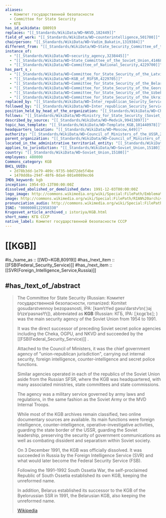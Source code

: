 ```yaml
---
aliases:
  - Комитет государственной безопасности
  - Committee for State Security
  - КГБ
has_id_wikidata: Q80919
replaces: "[[_Standards/WikiData/WD~NKVD,182449]]"
field_of_work: "[[_Standards/WikiData/WD~counterintelligence,501700]]"
chairperson: "[[_Standards/WikiData/WD~Vadim_Bakatin,1319384]]"
different_from: "[[_Standards/WikiData/WD~State_Security_Committee_of_the_Republic_of_Belarus,1329608]]"
instance_of:
  - "[[_Standards/WikiData/WD~security_agency,3238445]]"
  - "[[_Standards/WikiData/WD~State_Committee_of_the_Soviet_Union,4146825]]"
  - "[[_Standards/WikiData/WD~Committee_of_National_Security,4229700]]"
has_part_s_:
  - "[[_Standards/WikiData/WD~Committee_for_State_Security_of_the_Latvian_Soviet_Socialist_Republic,4229704]]"
  - "[[_Standards/WikiData/WD~KGB_of_RSFSR,4229705]]"
  - "[[_Standards/WikiData/WD~Committee_for_State_Security_of_the_Belarusian_Soviet_Socialist_Republic,23656088]]"
  - "[[_Standards/WikiData/WD~Committee_for_State_Security_of_the_Georgian_Soviet_Socialist_Republic,42915683]]"
  - "[[_Standards/WikiData/WD~Committee_for_State_Security_of_the_Uzbek_Soviet_Socialist_Republic,42915814]]"
  - "[[_Standards/WikiData/WD~Committee_for_State_Security_of_the_Ukrainian_SSR,86672288]]"
replaced_by: "[[_Standards/WikiData/WD~Inter_republican_Security_Service_of_the_USSR,4288875]]"
followed_by: "[[_Standards/WikiData/WD~Inter_republican_Security_Service_of_the_USSR,4288875]]"
position_held_by_head_of_the_organization: "[[_Standards/WikiData/WD~Chairman_of_the_KGB,4376665]]"
follows: "[[_Standards/WikiData/WD~Ministry_for_State_Security_(Soviet_Union),11420727]]"
described_by_source: "[[_Standards/WikiData/WD~Medvik,99413897]]"
topic_has_template: "[[_Standards/WikiData/WD~Template_KGB,101440978]]"
headquarters_location: "[[_Standards/WikiData/WD~Moscow,649]]"
authority: "[[_Standards/WikiData/WD~Council_of_Ministers_of_the_USSR,2128]]"
parent_organization: "[[_Standards/WikiData/WD~Council_of_Ministers_of_the_USSR,2128]]"
located_in_the_administrative_territorial_entity: "[[_Standards/WikiData/WD~Russian_Soviet_Federative_Socialist_Republic,2184]]"
applies_to_jurisdiction: "[[_Standards/WikiData/WD~Soviet_Union,15180]]"
country: "[[_Standards/WikiData/WD~Soviet_Union,15180]]"
employees: 480000
Commons_category: KGB
BHCL_UUID:
  - 2d78b3dd-1e79-409c-9735-b0d72de5f4be
  - 1470dd8a-294f-48f6-8da4-801e0089ec66
IMDb_keyword: kgb
inception: 1954-03-13T00:00:00Z
dissolved_abolished_or_demolished_date: 1991-12-03T00:00:00Z
logo_image: http://commons.wikimedia.org/wiki/Special:FilePath/Emblema%20KGB.svg
image: http://commons.wikimedia.org/wiki/Special:FilePath/RIAN%20archive%20142949%20Lubyanka%20Square%20in%20Moscow.jpg
pronunciation_audio: http://commons.wikimedia.org/wiki/Special:FilePath/Ru-KGB.ogg
ISNI: "0000000122958330"
Krugosvet_article_archived_: istoriya/KGB.html
short_name: КГБ СССР
native_label: Комитет государственной безопасности СССР
---
```


# [[KGB]] 

#is_/same_as :: [[WD~KGB,80919]] 
#has_/next_item :: [[FSB(Federal_Security_Service)]] 
#has_/next_item :: [[SVR(Foreign_Intelligence_Service,Russia)]] 

## #has_/text_of_/abstract 

> The Committee for State Security (Russian: Комитет государственной безопасности, romanized: Komitet gosudarstvennoy bezopasnosti, IPA: [kəmʲɪˈtʲed ɡəsʊˈdarstvʲɪn(ː)əj bʲɪzɐˈpasnəsʲtʲɪ]), 
> abbreviated as **KGB** (Russian: КГБ, IPA: [ˌkɛɡɛˈbɛ]; ) 
> was the main security agency of the Soviet Union from 1954 to 1991. 
> 
> It was the direct successor of preceding Soviet secret police agencies including 
> the Cheka, OGPU, and NKVD and succeeded by the [[FSB(Federal_Security_Service)]] . 
> 
> Attached to the Council of Ministers, 
> it was the chief government agency of "union-republican jurisdiction", 
> carrying out internal security, foreign intelligence, counter-intelligence and secret police functions. 
> 
> Similar agencies operated in each of the republics of the Soviet Union aside from the Russian SFSR, 
> where the KGB was headquartered, with many associated ministries, state committees and state commissions.
>
> The agency was a military service governed by army laws and regulations, 
> in the same fashion as the Soviet Army or the MVD Internal Troops. 
> 
> While most of the KGB archives remain classified, two online documentary sources are available. 
> Its main functions were foreign intelligence, counter-intelligence, operative-investigative activities, 
> guarding the state border of the USSR, guarding the Soviet leadership, 
> preserving the security of government communications 
> as well as combating dissident and separatism within Soviet society. 
>
> On 3 December 1991, the KGB was officially dissolved. 
> It was succeeded in Russia by the Foreign Intelligence Service (SVR) 
> and what would later become the Federal Security Service (FSB). 
> 
> Following the 1991–1992 South Ossetia War, 
> the self-proclaimed Republic of South Ossetia established its own KGB, 
> keeping the unreformed name. 
> 
> In addition, Belarus established its successor to the KGB of the Byelorussian SSR in 1991, 
> the Belarusian KGB, also keeping the unreformed name.
>
> [Wikipedia](https://en.wikipedia.org/wiki/KGB) 

